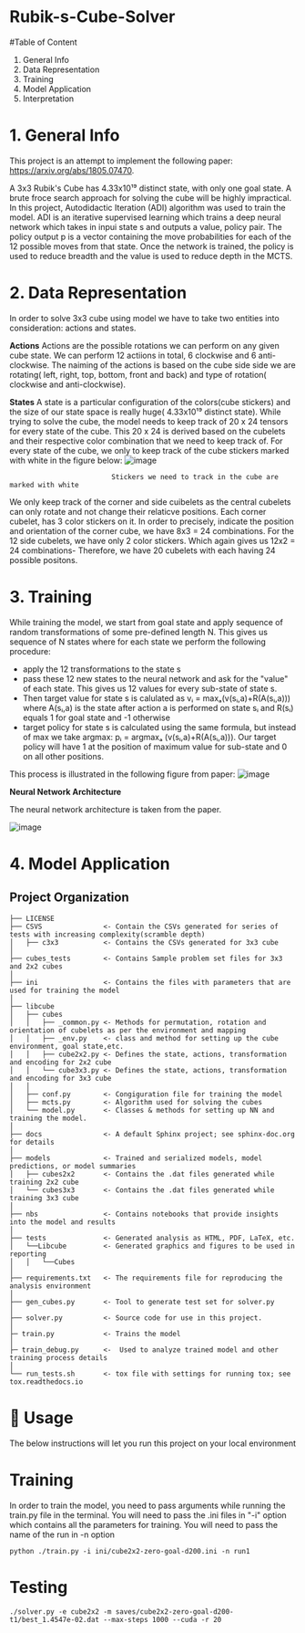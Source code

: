 # Rubik-s-Cube-Solver

#Table of Content
1. General Info
2. Data Representation
3. Training
4. Model Application
5. Interpretation

# 1. General Info
 This project is an attempt to implement the following paper: https://arxiv.org/abs/1805.07470.
  
 A 3x3 Rubik's Cube has 4.33x10¹⁹ distinct state, with only one goal state. A brute froce search approach for solving the cube will be highly impractical. In this project, Autodidactic Iteration (ADI) algorithm was used to train the model. ADI is an iterative supervised learning which trains a deep neural network which takes in inpui state s and outputs a value, policy pair.  The policy output p is a vector containing the move probabilities for each of the 12 possible moves from that state. Once the network is trained, the policy is used to reduce breadth and the value is used to reduce depth in the MCTS.

# 2. Data Representation
 In order to solve 3x3 cube using model we have to take two entities into consideration: actions and states.
 
 **Actions**
 Actions are the possible rotations we can perform on any given cube state. We can perform 12 actiions in total, 6 clockwise and 6 anti-clockwise. The naiming of the actions is based on the cube side side we are rotating( left, right, top, bottom, front and back) and type of rotation( clockwise and anti-clockwise).
 
 **States**
 A state is a particular configuration of the colors(cube stickers) and the size of our state space is really huge( 4.33x10¹⁹ distinct state). While trying to solve the cube, the model needs to keep track of 20 x 24 tensors for every state of the cube. This 20 x 24 is derived based on the cubelets and their respective color combination that we need to keep track of. For every state of the cube, we only to keep track of the cube stickers marked with white in the figure below: 
 ![image](https://user-images.githubusercontent.com/98556827/153905889-b156ea03-92ab-42fa-a7fd-24eefffbde21.png)
                             
                             Stickers we need to track in the cube are marked with white
 We only keep track of the corner and side cuibelets as the central cubelets can only rotate and not change their relaticve positions. Each corner cubelet, has 3 color stickers on it. In order to precisely, indicate the position and orientation of the corner cube, we have 8x3 = 24 combinations. For the 12 side cubelets, we have only 2 color stickers. Which again gives us 12x2 = 24 combinations- Therefore, we have 20 cubelets with each having 24 possible positons.
 
 # 3. Training
 While training the model, we start from goal state and apply sequence of random transformations of some pre-defined length N. This gives us sequence of N states where for each state we perform the following procedure:
 - apply the 12 transformations to the state s
 - pass these 12 new states to the neural network and ask for the "value" of each state. This gives us 12 values for every sub-state of state s.
 - Then target value for state s is calulated as  vᵢ = maxₐ(v(sᵢ,a)+R(A(sᵢ,a)))  where A(sᵢ,a) is the state after action a is performed on state sᵢ and R(sᵢ) equals 1 for goal state and -1 otherwise
 - target policy for state s is calculated using the same formula, but instead of max we take argmax: pᵢ = argmaxₐ (v(sᵢ,a)+R(A(sᵢ,a))). Our target policy will have 1 at the position of maximum value for sub-state and 0 on all other positions.
 
 This process is illustrated in the following figure from paper:
 ![image](https://user-images.githubusercontent.com/98556827/153919187-4ca17588-05e1-43e3-bf39-f6989a6a7067.png)

 
  **Neural Network Architecture**
  
  The neural network architecture is taken from the paper.
  
  ![image](https://user-images.githubusercontent.com/98556827/153911088-92735e16-aa96-46ea-9085-6c2a4c66a90f.png)
  
# 4. Model Application
  
  



Project Organization
------------

    ├── LICENSE
    ├── CSVS               <- Contain the CSVs generated for series of tests with increasing complexity(scramble depth)
    │   ├── c3x3           <- Contains the CSVs generated for 3x3 cube
    │
    ├── cubes_tests        <- Contains Sample problem set files for 3x3 and 2x2 cubes
    │
    ├── ini                <- Contains the files with parameters that are used for training the model
    │
    ├── libcube            
    │   ├── cubes         
    │   │   ├── _common.py <- Methods for permutation, rotation and orientation of cubelets as per the environment and mapping
    │   │   ├── _env.py    <- class and method for setting up the cube environment, goal state,etc. 
    │   │   ├── cube2x2.py <- Defines the state, actions, transformation and encoding for 2x2 cube
    │   │   └── cube3x3.py <- Defines the state, actions, transformation and encoding for 3x3 cube
    │   │
    │   ├── conf.py        <- Congiguration file for training the model
    │   ├── mcts.py        <- Algorithm used for solving the cubes
    │   └── model.py       <- Classes & methods for setting up NN and training the model.
    │
    ├── docs               <- A default Sphinx project; see sphinx-doc.org for details
    │
    ├── models             <- Trained and serialized models, model predictions, or model summaries
    │   ├── cubes2x2       <- Contains the .dat files generated while training 2x2 cube
    │   └── cubes3x3       <- Contains the .dat files generated while training 3x3 cube
    │
    ├── nbs                <- Contains notebooks that provide insights into the model and results
    │                      
    ├── tests              <- Generated analysis as HTML, PDF, LaTeX, etc.
    │   └──Libcube         <- Generated graphics and figures to be used in reporting
    │   │   └──Cubes        
    │                      
    ├── requirements.txt   <- The requirements file for reproducing the analysis environment
    │                         
    ├── gen_cubes.py       <- Tool to generate test set for solver.py
    │                       
    ├── solver.py          <- Source code for use in this project.
    │
    ├─ train.py            <- Trains the model
    │                      
    ├─ train_debug.py      <-  Used to analyze trained model and other training process details
    │
    └── run_tests.sh       <- tox file with settings for running tox; see tox.readthedocs.io 

#  📖 Usage
The below instructions will let you run this project on your local environment

# Training
In order to train the model, you need to pass arguments while running the train.py file in the terminal. You will need to pass the .ini files in "-i"  option which contains all the parameters for training. You will need to pass the name of the run in -n option 

`python ./train.py -i ini/cube2x2-zero-goal-d200.ini -n run1`

# Testing 

`./solver.py -e cube2x2 -m saves/cube2x2-zero-goal-d200-t1/best_1.4547e-02.dat --max-steps 1000 --cuda -r 20`
